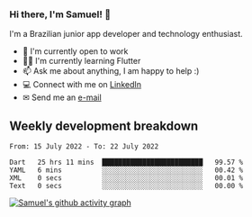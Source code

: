 ### Hi there, I'm Samuel! 👋

I'm a Brazilian junior app developer and technology enthusiast.

- 🏢 I'm currently open to work
- 👨‍💻 I'm currently learning Flutter
- 📫 Ask me about anything, I am happy to help :)
- 💻 Connect with me on [LinkedIn](https://www.linkedin.com/in/samuel-s-marques/)
- ✉ Send me an [e-mail](mailto:samuel.s.marques@protonmail.com)

## Weekly development breakdown
<!--START_SECTION:waka-->

```text
From: 15 July 2022 - To: 22 July 2022

Dart   25 hrs 11 mins  █████████████████████████   99.57 %
YAML   6 mins          ░░░░░░░░░░░░░░░░░░░░░░░░░   00.42 %
XML    0 secs          ░░░░░░░░░░░░░░░░░░░░░░░░░   00.01 %
Text   0 secs          ░░░░░░░░░░░░░░░░░░░░░░░░░   00.00 %
```

<!--END_SECTION:waka-->

[![Samuel's github activity graph](https://activity-graph.herokuapp.com/graph?username=samuel-s-marques&theme=react-dark)](https://github.com/samuel-s-marques)
